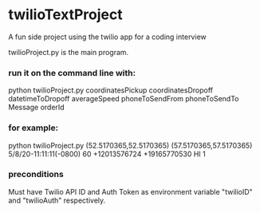 # twilioTextProject
A fun side project using the twilio app for a coding interview

twilioProject.py is the main program.

### run it on the command line with:

python twilioProject.py coordinatesPickup coordinatesDropoff datetimeToDropoff averageSpeed phoneToSendFrom phoneToSendTo Message orderId

### for example:

python twilioProject.py (52.5170365,52.5170365) (57.5170365,57.5170365) 5/8/20-11:11:11(-0800) 60 +12013576724 +19165770530 HI 1

### preconditions
Must have Twilio API ID and Auth Token as environment variable "twilioID" and "twilioAuth" respectively.

